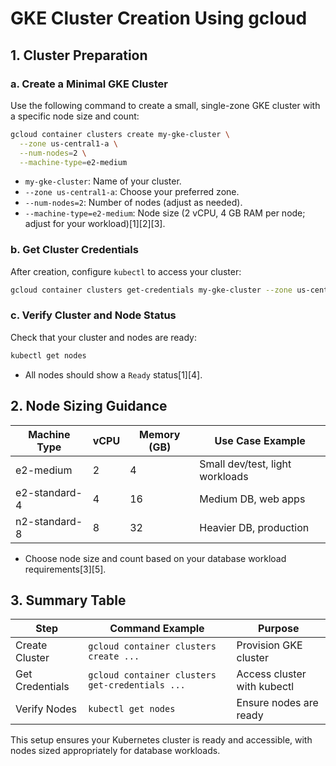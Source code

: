 # GKE Cluster Creation Using gcloud 

## 1. Cluster Preparation

### a. Create a Minimal GKE Cluster

Use the following command to create a small, single-zone GKE cluster with a specific node size and count:

```bash
gcloud container clusters create my-gke-cluster \
  --zone us-central1-a \
  --num-nodes=2 \
  --machine-type=e2-medium
```
- `my-gke-cluster`: Name of your cluster.
- `--zone us-central1-a`: Choose your preferred zone.
- `--num-nodes=2`: Number of nodes (adjust as needed).
- `--machine-type=e2-medium`: Node size (2 vCPU, 4 GB RAM per node; adjust for your workload)[1][2][3].

### b. Get Cluster Credentials

After creation, configure `kubectl` to access your cluster:

```bash
gcloud container clusters get-credentials my-gke-cluster --zone us-central1-a
```

### c. Verify Cluster and Node Status

Check that your cluster and nodes are ready:

```bash
kubectl get nodes
```
- All nodes should show a `Ready` status[1][4].

## 2. Node Sizing Guidance

| Machine Type   | vCPU | Memory (GB) | Use Case Example                |
|----------------|------|-------------|---------------------------------|
| e2-medium      | 2    | 4           | Small dev/test, light workloads |
| e2-standard-4  | 4    | 16          | Medium DB, web apps             |
| n2-standard-8  | 8    | 32          | Heavier DB, production          |

- Choose node size and count based on your database workload requirements[3][5].

## 3. Summary Table

| Step                | Command Example                                         | Purpose                        |
|---------------------|--------------------------------------------------------|--------------------------------|
| Create Cluster      | `gcloud container clusters create ...`                  | Provision GKE cluster          |
| Get Credentials     | `gcloud container clusters get-credentials ...`         | Access cluster with kubectl    |
| Verify Nodes        | `kubectl get nodes`                                     | Ensure nodes are ready         |

This setup ensures your Kubernetes cluster is ready and accessible, with nodes sized appropriately for database workloads.

